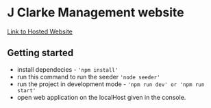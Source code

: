 # J Clarke Management website
[Link to Hosted Website](https://dry-journey-02805.herokuapp.com/)

## Getting started

- install dependecies - `'npm install'`
- run this command to run the seeder `'node seeder'`
- run the project in development mode - `'npm run dev' or 'npm run start'`
- open web application on the localHost given in the console. 
